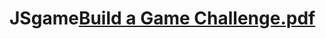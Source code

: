 # JSgame[Build a Game Challenge.pdf](https://github.com/charlytheman/JSgame/files/9957359/Build.a.Game.Challenge.pdf)

